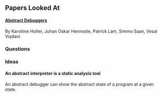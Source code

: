 ## Papers Looked At
#### [Abstract Debuggers](https://patricklam.ca/papers/24.onward.abs-debug.pdf)
By Karoliine Holter, Juhan Oskar Hennoste, Patrick Lam, Simmo Saan, Vesal Vojdani

### Questions


### Ideas
#### An abstract interpreter is a static analysis tool
An abstract debugger can show the abstract state of a program at a given state.

